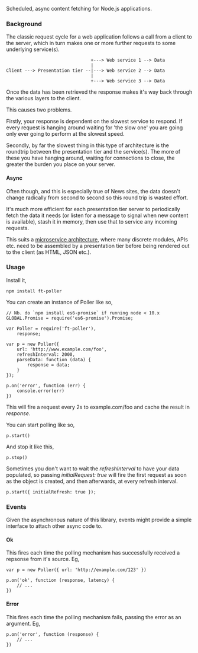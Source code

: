 
Scheduled, async content fetching for Node.js applications.

### Background

The classic request cycle for a web application follows a call from a client
to the server, which in turn makes one or more further requests to some
underlying service(s). 

                                    +---> Web service 1 --> Data 
                                    |       
    Client ---> Presentation tier --|---> Web service 2 --> Data
                                    |   
                                    +---> Web service 3 --> Data

Once the data has been retrieved the response makes it's way back through the
various layers to the client. 

This causes two problems.

Firstly, your response is dependent on the slowest service to respond. If every
request is hanging around waiting for 'the slow one' you are going only ever
going to perform at the slowest speed.

Secondly, by far the slowest thing in this type of architecture is the
roundtrip between the presentation tier and the service(s). The more of these
you have hanging around, waiting for connections to close, the greater the
burden you place on your server.

#### Async

Often though, and this is especially true of News sites, the data doesn't
change radically from second to second so this round trip is wasted effort. 

It's much more efficient for each presentation tier server to periodically
fetch the data it needs (or listen for a message to signal when new content is
available), stash it in memory, then use that to service any incoming requests.

This suits a [microservice
architecture](http://martinfowler.com/articles/microservices.html), where many
discrete modules, APIs etc. need to be assembled by a presentation tier before
being rendered out to the client (as HTML, JSON etc.). 

### Usage

Install it,

    npm install ft-poller

You can create an instance of Poller like so,

    // Nb. do `npm install es6-promise` if running node < 10.x 
    GLOBAL.Promise = require('es6-promise').Promise;

    var Poller = require('ft-poller'),
        response;

    var p = new Poller({
        url: 'http://www.example.com/foo', 
        refreshInterval: 2000,
        parseData: function (data) {
            response = data;
        }
    });

    p.on('error', function (err) {
        console.error(err)
    })

This will fire a request every 2s to example.com/foo and cache the result
in _response_. 

You can start polling like so,

    p.start()
    
And stop it like this,

    p.stop()

Sometimes you don't want to wait the _refreshInterval_ to have your data
populated, so passing _initialRequest: true_ will fire the first request as
soon as the object is created, and then afterwards, at every refresh interval. 

    p.start({ initialRefresh: true });

### Events

Given the asynchronous nature of this library, events might provide a simple
interface to attach other async code to.

#### Ok

This fires each time the polling mechanism has successfully received a repsonse
from it's source. Eg, 

    var p = new Poller({ url: 'http://example.com/123' })

    p.on('ok', function (response, latency) {
        // ... 
    })

#### Error

This fires each time the polling mechanism fails, passing the error as an
argument. Eg, 

    p.on('error', function (response) {
        // ... 
    })


